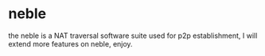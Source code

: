 neble
========

the neble is a NAT traversal software suite used for p2p establishment, I will extend more features on neble, enjoy.
